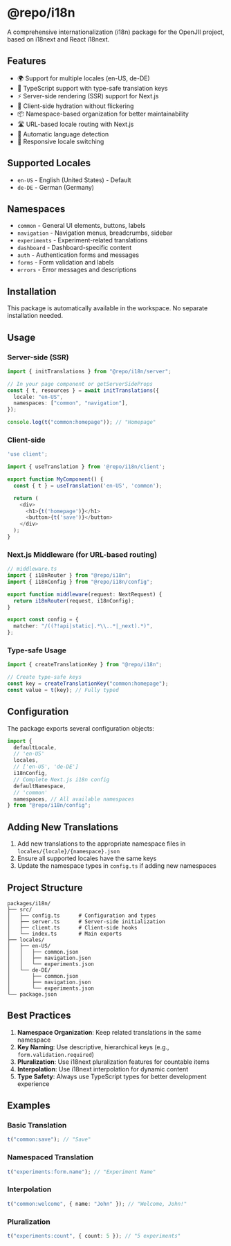 # @repo/i18n

A comprehensive internationalization (i18n) package for the OpenJII project, based on i18next and React i18next.

## Features

- 🌍 Support for multiple locales (en-US, de-DE)
- 🔧 TypeScript support with type-safe translation keys
- ⚡ Server-side rendering (SSR) support for Next.js
- 🎯 Client-side hydration without flickering
- 📦 Namespace-based organization for better maintainability
- 🛣️ URL-based locale routing with Next.js
- 🔄 Automatic language detection
- 📱 Responsive locale switching

## Supported Locales

- `en-US` - English (United States) - Default
- `de-DE` - German (Germany)

## Namespaces

- `common` - General UI elements, buttons, labels
- `navigation` - Navigation menus, breadcrumbs, sidebar
- `experiments` - Experiment-related translations
- `dashboard` - Dashboard-specific content
- `auth` - Authentication forms and messages
- `forms` - Form validation and labels
- `errors` - Error messages and descriptions

## Installation

This package is automatically available in the workspace. No separate installation needed.

## Usage

### Server-side (SSR)

```typescript
import { initTranslations } from "@repo/i18n/server";

// In your page component or getServerSideProps
const { t, resources } = await initTranslations({
  locale: "en-US",
  namespaces: ["common", "navigation"],
});

console.log(t("common:homepage")); // "Homepage"
```

### Client-side

```typescript
'use client';

import { useTranslation } from '@repo/i18n/client';

export function MyComponent() {
  const { t } = useTranslation('en-US', 'common');

  return (
    <div>
      <h1>{t('homepage')}</h1>
      <button>{t('save')}</button>
    </div>
  );
}
```

### Next.js Middleware (for URL-based routing)

```typescript
// middleware.ts
import { i18nRouter } from "@repo/i18n";
import { i18nConfig } from "@repo/i18n/config";

export function middleware(request: NextRequest) {
  return i18nRouter(request, i18nConfig);
}

export const config = {
  matcher: "/((?!api|static|.*\\..*|_next).*)",
};
```

### Type-safe Usage

```typescript
import { createTranslationKey } from "@repo/i18n";

// Create type-safe keys
const key = createTranslationKey("common:homepage");
const value = t(key); // Fully typed
```

## Configuration

The package exports several configuration objects:

```typescript
import {
  defaultLocale,
  // 'en-US'
  locales,
  // ['en-US', 'de-DE']
  i18nConfig,
  // Complete Next.js i18n config
  defaultNamespace,
  // 'common'
  namespaces, // All available namespaces
} from "@repo/i18n/config";
```

## Adding New Translations

1. Add new translations to the appropriate namespace files in `locales/{locale}/{namespace}.json`
2. Ensure all supported locales have the same keys
3. Update the namespace types in `config.ts` if adding new namespaces

## Project Structure

```
packages/i18n/
├── src/
│   ├── config.ts      # Configuration and types
│   ├── server.ts      # Server-side initialization
│   ├── client.ts      # Client-side hooks
│   └── index.ts       # Main exports
├── locales/
│   ├── en-US/
│   │   ├── common.json
│   │   ├── navigation.json
│   │   └── experiments.json
│   └── de-DE/
│       ├── common.json
│       ├── navigation.json
│       └── experiments.json
└── package.json
```

## Best Practices

1. **Namespace Organization**: Keep related translations in the same namespace
2. **Key Naming**: Use descriptive, hierarchical keys (e.g., `form.validation.required`)
3. **Pluralization**: Use i18next pluralization features for countable items
4. **Interpolation**: Use i18next interpolation for dynamic content
5. **Type Safety**: Always use TypeScript types for better development experience

## Examples

### Basic Translation

```typescript
t("common:save"); // "Save"
```

### Namespaced Translation

```typescript
t("experiments:form.name"); // "Experiment Name"
```

### Interpolation

```typescript
t("common:welcome", { name: "John" }); // "Welcome, John!"
```

### Pluralization

```typescript
t("experiments:count", { count: 5 }); // "5 experiments"
```
